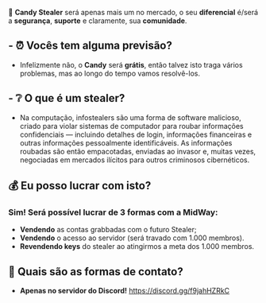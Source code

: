 🍫 **__Candy Stealer__** será apenas mais um no mercado, o seu **diferencial** é/será a **segurança**, **suporte** e claramente, sua **comunidade**.

## - ⏰ Vocês tem alguma previsão?
 - Infelizmente não, o **__Candy__** será **grátis**, então talvez isto traga vários problemas, mas ao longo do tempo vamos resolvê-los.
## - ❔ O que é um stealer?
 - Na computação, infostealers são uma forma de software malicioso, criado para violar sistemas de computador para roubar informações confidenciais — incluindo detalhes de login, informações financeiras e outras informações pessoalmente identificáveis. As informações roubadas são então empacotadas, enviadas ao invasor e, muitas vezes, negociadas em mercados ilícitos para outros criminosos cibernéticos.
## 💰 Eu posso lucrar com isto?
### Sim! Será possível lucrar de 3 formas com a MidWay:

- **Vendendo** as contas grabbadas com o futuro Stealer;
- **Vendendo** o acesso ao servidor (será travado com 1.000 membros).
- **Revendendo keys** do stealer ao atingirmos a meta dos 1.000 membros.

## 🚧 Quais são as formas de contato?
- **Apenas no servidor do Discord!**
   https://discord.gg/f9jahHZRkC
